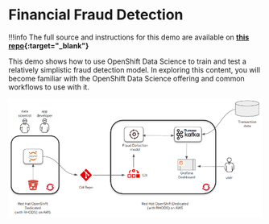 # Financial Fraud Detection

!!!info
    The full source and instructions for this demo are available on **[this repo](https://github.com/OpenShiftDemos/rhods-fraud-detection/){:target="_blank"}**

This demo shows how to use OpenShift Data Science to train and test a relatively simplistic fraud detection model. In exploring this content, you will become familiar with the OpenShift Data Science offering and common workflows to use with it.

![Architecture](img/architecture.png)
